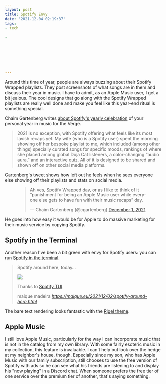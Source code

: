 ```yaml
---
layout: post
title: Spotify Envy
date: '2021-12-04 02:19:37'
tags:
- tech

- 







---
```


Around this time of year, people are always buzzing about their Spotify Wrapped playlists. They post screenshots of what songs are in them and discuss their year in music. I have to admit, as an Apple Music user, I get a bit jealous. The cool designs that go along with the Spotify Wrapped playlists are really well done and make you feel like this year-end ritual is something special.

Chaim Gartenberg writes [about Spotify's yearly celebration](https://www.theverge.com/2021/12/1/22812079/apple-music-year-in-review-spotify-wrapped-social-media) of your personal year in music for the Verge.

> 2021 is no exception, with Spotify offering what feels like its most lavish recaps yet. My wife (who is a Spotify user) spent the morning showing off her bespoke playlist to me, which included (among other things) specially curated songs for specific moods, rankings of where she placed among global Doja Cat listeners, a color-changing “audio aura,” and an interactive quiz. All of it is designed to be shared and shown off on other social media platforms.

Gartenberg's tweet shows how left out he feels when he sees everyone else showing off their playlists and stats on social media.

<figure class="kg-card kg-embed-card"><blockquote class="twitter-tweet">
<p lang="en" dir="ltr">Ah yes, Spotify Wrapped day, or as I like to think of it “punishment for being an Apple Music user while everyone else gets to have fun with their music recaps” day.</p>— Chaim Gartenberg (@cgartenberg) <a href="https://twitter.com/cgartenberg/status/1466073033462923267?ref_src=twsrc%5Etfw">December 1, 2021</a>
</blockquote>
<script async src="https://platform.twitter.com/widgets.js" charset="utf-8"></script>
</figure>

He goes into how easy it would be for Apple to do massive marketing for their music service by copying Spotify.

## Spotify in the Terminal

Another reason I've been a bit green with envy for Spotify users: you can run [Spotify in the terminal](https://github.com/Rigellute/spotify-tui).

<!--kg-card-begin: html-->

> Spotify around here, today…
> 
> ![](https://micro.blog/photos/1000x/https://maique.eu/uploads/2021/d3d1bfab2b.png)
> 
> Thanks to [Spotify TUI](https://github.com/Rigellute/spotify-tui).
> 
> <footer>maique madeira <cite><a href="https://maique.eu/2021/12/02/spotify-around-here.html">https://maique.eu/2021/12/02/spotify-around-here.html</a></cite></footer>

<script src="https://micro.blog/quoteback.js"></script><!--kg-card-end: html-->

The bare text rendering looks fantastic with the [Rigel theme](https://rigel.netlify.app/).

## Apple Music

I still love Apple Music, particularly for the way I can incorporate music that is not in the catalog from my own library. With some fairly esoteric music in my collection, this feature is invaluable. I can't help but look over the hedge at my neighbor's house, though. Especially since my son, who has Apple Music with our family subscription, still chooses to use the free version of Spotify with ads so he can see what his friends are listening to and display his "now playing" in a Discord chat. When someone prefers the free tier of one service over the premium tier of another, that's saying something.

